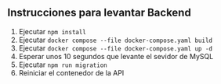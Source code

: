 ## Instrucciones para levantar Backend

1. Ejecutar `npm install`
2. Ejecutar `docker compose --file docker-compose.yaml build`
3. Ejecutar `docker compose --file docker-compose.yaml up -d`
4. Esperar unos 10 segundos que levante el sevidor de MySQL
5. Ejecutar `npm run migration`
6. Reiniciar el contenedor de la API